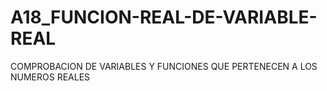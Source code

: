 # A18_FUNCION-REAL-DE-VARIABLE-REAL
COMPROBACION DE VARIABLES Y FUNCIONES QUE PERTENECEN A LOS NUMEROS REALES
